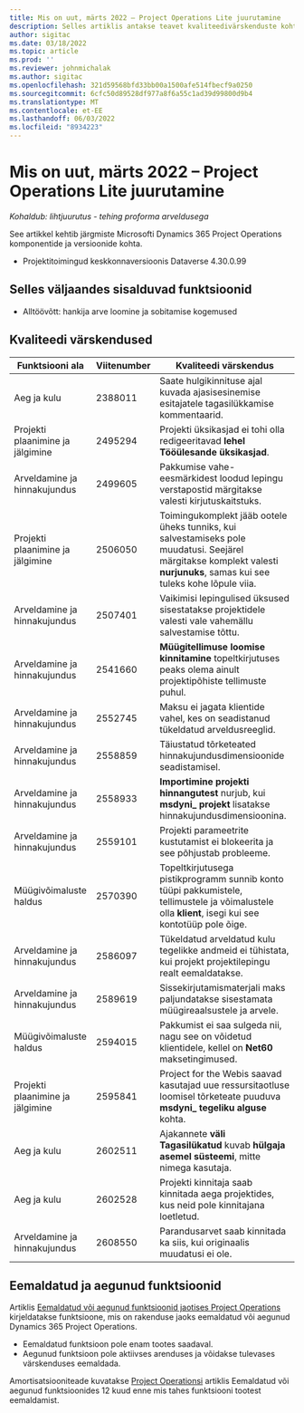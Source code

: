 ```yaml
---
title: Mis on uut, märts 2022 – Project Operations Lite juurutamine
description: Selles artiklis antakse teavet kvaliteedivärskenduste kohta, mis on saadaval Project Operations lite juurutuse 2022. aasta märtsi väljaandes.
author: sigitac
ms.date: 03/18/2022
ms.topic: article
ms.prod: ''
ms.reviewer: johnmichalak
ms.author: sigitac
ms.openlocfilehash: 321d59568bfd33bb00a1500afe514fbecf9a0250
ms.sourcegitcommit: 6cfc50d89528df977a8f6a55c1ad39d99800d9b4
ms.translationtype: MT
ms.contentlocale: et-EE
ms.lasthandoff: 06/03/2022
ms.locfileid: "8934223"
---
```

# <a name="whats-new-march-2022---project-operations-lite-deployment"></a>Mis on uut, märts 2022 – Project Operations Lite juurutamine

_Kohaldub: lihtjuurutus - tehing proforma arveldusega_

See artikkel kehtib järgmiste Microsofti Dynamics 365 Project Operations komponentide ja versioonide kohta.

- Projektitoimingud keskkonnaversioonis Dataverse 4.30.0.99

## <a name="features-included-in-this-release"></a>Selles väljaandes sisalduvad funktsioonid

- Alltöövõtt: hankija arve loomine ja sobitamise kogemused

## <a name="quality-updates"></a>Kvaliteedi värskendused

| Funktsiooni ala | Viitenumber | Kvaliteedi värskendus |
| --- | --- | --- |
| Aeg ja kulu | 2388011 | Saate hulgikinnituse ajal kuvada ajasisesinemise esitajatele tagasilükkamise kommentaarid. |
| Projekti plaanimine ja jälgimine | 2495294 | Projekti üksikasjad ei tohi olla redigeeritavad **lehel Tööülesande üksikasjad**. |
| Arveldamine ja hinnakujundus | 2499605 | Pakkumise vahe-eesmärkidest loodud lepingu verstapostid märgitakse valesti kirjutuskaitstuks. |
| Projekti plaanimine ja jälgimine | 2506050 | Toimingukomplekt jääb ootele üheks tunniks, kui salvestamiseks pole muudatusi. Seejärel märgitakse komplekt valesti **nurjunuks**, samas kui see tuleks kohe lõpule viia. |
| Arveldamine ja hinnakujundus | 2507401 | Vaikimisi lepingulised üksused sisestatakse projektidele valesti vale vahemällu salvestamise tõttu. |
| Arveldamine ja hinnakujundus | 2541660 | **Müügitellimuse loomise kinnitamine** topeltkirjutuses peaks olema ainult projektipõhiste tellimuste puhul. |
| Arveldamine ja hinnakujundus | 2552745 | Maksu ei jagata klientide vahel, kes on seadistanud tükeldatud arveldusreeglid. |
| Arveldamine ja hinnakujundus | 2558859 | Täiustatud tõrketeated hinnakujundusdimensioonide seadistamisel. |
| Arveldamine ja hinnakujundus | 2558933 | **Importimine projekti hinnangutest** nurjub, kui **msdyni\_ projekt** lisatakse hinnakujundusdimensioonina. |
| Arveldamine ja hinnakujundus | 2559101 | Projekti parameetrite kustutamist ei blokeerita ja see põhjustab probleeme. |
|   Müügivõimaluste haldus | 2570390 | Topeltkirjutusega pistikprogramm sunnib konto tüüpi pakkumistele, tellimustele ja võimalustele olla **klient**, isegi kui see kontotüüp pole õige. |
| Arveldamine ja hinnakujundus | 2586097 | Tükeldatud arveldatud kulu tegelikke andmeid ei tühistata, kui projekt projektilepingu realt eemaldatakse. |
| Arveldamine ja hinnakujundus | 2589619 | Sissekirjutamismaterjali maks paljundatakse sisestamata müügireaalsustele ja arvele. |
|   Müügivõimaluste haldus | 2594015 | Pakkumist ei saa sulgeda nii, nagu see on võidetud klientidele, kellel on **Net60** maksetingimused. |
| Projekti plaanimine ja jälgimine | 2595841 | Project for the Webis saavad kasutajad uue ressursitaotluse loomisel tõrketeate puuduva **msdyni\_ tegeliku alguse** kohta. |
| Aeg ja kulu | 2602511 | Ajakannete **väli Tagasilükatud** kuvab **hülgaja asemel süsteemi**, mitte nimega kasutaja. |
| Aeg ja kulu | 2602528 | Projekti kinnitaja saab kinnitada aega projektides, kus neid pole kinnitajana loetletud. |
| Arveldamine ja hinnakujundus | 2608550 | Parandusarvet saab kinnitada ka siis, kui originaalis muudatusi ei ole. |

## <a name="removed-and-deprecated-features"></a>Eemaldatud ja aegunud funktsioonid

Artiklis [Eemaldatud või aegunud funktsioonid jaotises Project Operations](../../whats-new/removed-depreciated-features-project.md) kirjeldatakse funktsioone, mis on rakenduse jaoks eemaldatud või aegunud Dynamics 365 Project Operations.

- Eemaldatud funktsioon pole enam tootes saadaval.
- Aegunud funktsioon pole aktiivses arenduses ja võidakse tulevases värskenduses eemaldada.

Amortisatsiooniteade kuvatakse [Project Operationsi](../../whats-new/removed-depreciated-features-project.md) artiklis Eemaldatud või aegunud funktsioonides 12 kuud enne mis tahes funktsiooni tootest eemaldamist.
